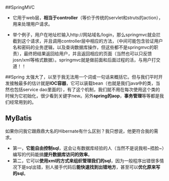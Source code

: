 ##SpringMVC
* 它用于web层，**相当于controller**（等价于传统的servlet和struts的action），用来处理用户请求。

* 举个例子，用户在地址栏输入http://网站域名/login，那么springmvc就会拦截到这个请求，并且调用controller层中相应的方法，（中间可能包含验证用户名和密码的业务逻辑，以及查询数据库操作，但这些都不是springmvc的职责），最终把结果返回给用户，并且返回相应的页面（当然也可以只反馈josn/xml等格式数据）。springmvc就是做前面和后面过程的活，与用户打交道！！

##Spring
太强大了，以至于我无法用一个词或一句话来概括它。但与我们平时开发接触最多的估计就是**IOC容器**，它可以装载bean（也就是我们java中的类，当然也包括service dao里面的），有了这个机制，我们就不用在每次使用这个类的时候为它初始化，很少看到关键字new。另外**spring的aop**，**事务管理**等等都是我们经常用到的。

## MyBatis
如果你问我它跟鼎鼎大名的Hibernate有什么区别？我只想说，他更符合我的需求。
 
* 第一，**它能自由控制sql**，这会让有数据库经验的人（当然不是说我啦~捂脸~）编写的代码能搞**提升数据库访问的效率**。
* 第二，它可以**使用xml的方式来组织管理我们的sql**，因为一般程序出错很多情况下是sql出错，别人接手代码后**能快速找到出错地方**，甚至可以**优化原来写的sql**。